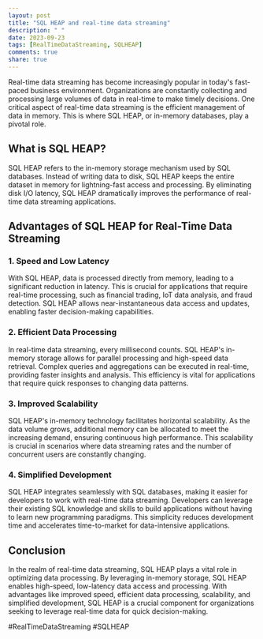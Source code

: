 ```yaml
---
layout: post
title: "SQL HEAP and real-time data streaming"
description: " "
date: 2023-09-23
tags: [RealTimeDataStreaming, SQLHEAP]
comments: true
share: true
---
```


Real-time data streaming has become increasingly popular in today's fast-paced business environment. Organizations are constantly collecting and processing large volumes of data in real-time to make timely decisions. One critical aspect of real-time data streaming is the efficient management of data in memory. This is where SQL HEAP, or in-memory databases, play a pivotal role.

## What is SQL HEAP?

SQL HEAP refers to the in-memory storage mechanism used by SQL databases. Instead of writing data to disk, SQL HEAP keeps the entire dataset in memory for lightning-fast access and processing. By eliminating disk I/O latency, SQL HEAP dramatically improves the performance of real-time data streaming applications.

## Advantages of SQL HEAP for Real-Time Data Streaming

### 1. Speed and Low Latency

With SQL HEAP, data is processed directly from memory, leading to a significant reduction in latency. This is crucial for applications that require real-time processing, such as financial trading, IoT data analysis, and fraud detection. SQL HEAP allows near-instantaneous data access and updates, enabling faster decision-making capabilities.

### 2. Efficient Data Processing

In real-time data streaming, every millisecond counts. SQL HEAP's in-memory storage allows for parallel processing and high-speed data retrieval. Complex queries and aggregations can be executed in real-time, providing faster insights and analysis. This efficiency is vital for applications that require quick responses to changing data patterns.

### 3. Improved Scalability

SQL HEAP's in-memory technology facilitates horizontal scalability. As the data volume grows, additional memory can be allocated to meet the increasing demand, ensuring continuous high performance. This scalability is crucial in scenarios where data streaming rates and the number of concurrent users are constantly changing.

### 4. Simplified Development

SQL HEAP integrates seamlessly with SQL databases, making it easier for developers to work with real-time data streaming. Developers can leverage their existing SQL knowledge and skills to build applications without having to learn new programming paradigms. This simplicity reduces development time and accelerates time-to-market for data-intensive applications.

## Conclusion

In the realm of real-time data streaming, SQL HEAP plays a vital role in optimizing data processing. By leveraging in-memory storage, SQL HEAP enables high-speed, low-latency data access and processing. With advantages like improved speed, efficient data processing, scalability, and simplified development, SQL HEAP is a crucial component for organizations seeking to leverage real-time data for quick decision-making.

#RealTimeDataStreaming #SQLHEAP
